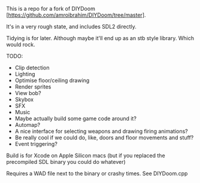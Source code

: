 This is a repo for a fork of DIYDoom [https://github.com/amroibrahim/DIYDoom/tree/master].

It's in a very rough state, and includes SDL2 directly.

Tidying is for later. Although maybe it'll end up as an stb style library. Which would rock.

TODO:
- Clip detection
- Lighting
- Optimise floor/ceiling drawing
- Render sprites
- View bob?
- Skybox
- SFX
- Music
- Maybe actually build some game code around it?
- Automap?
- A nice interface for selecting weapons and drawing firing animations?
- Be really cool if we could do, like, doors and floor movements and stuff?
- Event triggering?


Build is for Xcode on Apple Silicon macs (but if you replaced the precompiled SDL binary you could do whatever)

Requires a WAD file next to the binary or crashy times. See DIYDoom.cpp

